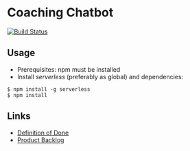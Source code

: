 # Coaching Chatbot
[![Build Status](https://travis-ci.org/kehitysto/coaching-chatbot.svg?branch=dev)](https://travis-ci.org/kehitysto/coaching-chatbot)

## Usage
 - Prerequisites: npm must be installed
 - Install *serverless* (preferably as global) and dependencies:

```
$ npm install -g serverless
$ npm install
```

## Links
 - [Definition of Done](doc/dod.md)
 - [Product Backlog](https://waffle.io/kehitysto/coaching-chatbot)
